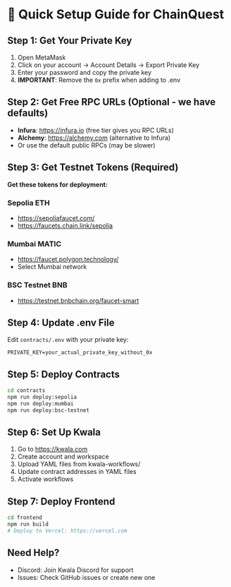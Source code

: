 # 🚀 Quick Setup Guide for ChainQuest

## Step 1: Get Your Private Key
1. Open MetaMask
2. Click on your account → Account Details → Export Private Key
3. Enter your password and copy the private key
4. **IMPORTANT**: Remove the `0x` prefix when adding to .env

## Step 2: Get Free RPC URLs (Optional - we have defaults)
- **Infura**: https://infura.io (free tier gives you RPC URLs)
- **Alchemy**: https://alchemy.com (alternative to Infura)
- Or use the default public RPCs (may be slower)

## Step 3: Get Testnet Tokens (Required)
**Get these tokens for deployment:**

### Sepolia ETH
- https://sepoliafaucet.com/
- https://faucets.chain.link/sepolia

### Mumbai MATIC  
- https://faucet.polygon.technology/
- Select Mumbai network

### BSC Testnet BNB
- https://testnet.bnbchain.org/faucet-smart

## Step 4: Update .env File
Edit `contracts/.env` with your private key:
```
PRIVATE_KEY=your_actual_private_key_without_0x
```

## Step 5: Deploy Contracts
```bash
cd contracts
npm run deploy:sepolia
npm run deploy:mumbai
npm run deploy:bsc-testnet
```

## Step 6: Set Up Kwala
1. Go to https://kwala.com
2. Create account and workspace
3. Upload YAML files from kwala-workflows/
4. Update contract addresses in YAML files
5. Activate workflows

## Step 7: Deploy Frontend
```bash
cd frontend
npm run build
# Deploy to Vercel: https://vercel.com
```

## Need Help?
- Discord: Join Kwala Discord for support
- Issues: Check GitHub issues or create new one